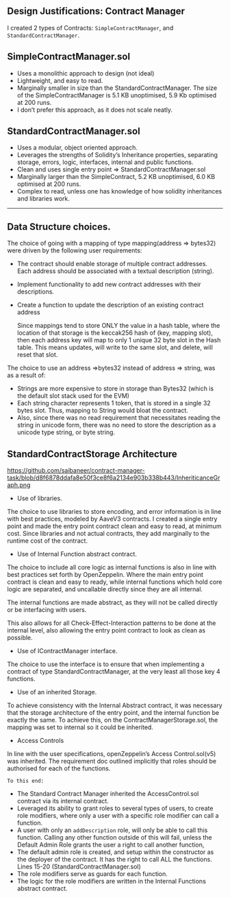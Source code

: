 <h2>Design Justifications: Contract Manager</h2>


I created 2 types of Contracts: `SimpleContractManager`, and `StandardContractManager`.

<h2>SimpleContractManager.sol</h2>




* Uses a monolithic approach to design (not ideal)
* Lightweight, and easy to read.
* Marginally smaller in size than the StandardContractManager. The size of the SimpleContractManager is 5.1 KB unoptimised, 5.9 Kb optimised at 200 runs.
* I don’t prefer this approach, as it does not scale neatly.

<h2>StandardContractManager.sol</h2>




* Uses a modular, object oriented approach.
* Leverages the strengths of Solidity’s Inheritance properties, separating storage, errors, logic, interfaces, internal and public functions.
* Clean and uses single entry point => StandardContractManager.sol
* Marginally larger than the SimpleContract, 5.2 KB unoptimised, 6.0 KB optimised at 200 runs.
* Complex to read, unless one has knowledge of how solidity inheritances and libraries work.

---


<h2>Data Structure choices.</h2>


The choice of going with a mapping of type mapping(address => bytes32) were driven by the following user requirements:



* The contract should enable storage of multiple contract addresses. Each address should be associated with a textual description (string).
* Implement functionality to add new contract addresses with their descriptions.
* Create a function to update the description of an existing contract address

    Since mappings tend to store ONLY the value in a hash table, where the location of that storage is the keccak256 hash of (key, mapping slot), then each address key will map to only 1 unique 32 byte slot in the Hash table. This means updates, will write to the same slot, and delete, will reset that slot.


The choice to use an address =>bytes32 instead of address => string, was as a result of:



* Strings are more expensive to store in storage than Bytes32 (which is the default slot stack used for the EVM)
* Each string character represents 1 token, that is stored in a single 32 bytes slot. Thus, mapping to String would bloat the contract.
* Also, since there was no read requirement that necessitates reading the string in unicode form, there was no need to store the description as a unicode type string, or byte string.

<h2>StandardContractStorage Architecture</h2>

https://github.com/saibaneer/contract-manager-task/blob/d8f6878ddafa8e50f3ce8f6a2134e903b338b443/InheriticanceGraph.png

* Use of libraries. 

The choice to use libraries to store encoding, and error information is in line with best practices, modeled by AaveV3 contracts. I created a single entry point and made the entry point contract clean and easy to read, at minimum cost. Since libraries and not actual contracts, they add marginally to the runtime cost of the contract.

* Use of Internal Function abstract contract. 

The choice to include all core logic as internal functions is also in line with best practices set forth by OpenZeppelin. Where the main entry point contract is clean and easy to ready, while internal functions which hold core logic are separated, and uncallable directly since they are all internal. 


The internal functions are made abstract, as they will not be called directly or be interfacing with users. 


This also allows for all Check-Effect-Interaction patterns to be done at the internal level, also allowing the entry point contract to look as clean as possible.

* Use of IContractManager interface. 

The choice to use the interface is to ensure that when implementing a contract of type StandardContractManager, at the very least all those key 4 functions.

* Use of an inherited Storage. 

To achieve consistency with the Internal Abstract contract, it was necessary that the storage architecture of the entry point, and the internal function be exactly the same. To achieve this, on the ContractManagerStorage.sol, the mapping was set to internal so it could be inherited.

* Access Controls

In line with the user specifications, openZeppelin’s Access Control.sol(v5) was inherited. The requirement doc outlined implicitly that roles should be authorised for each of the functions.


    To this end:

* The Standard Contract Manager inherited the AccessControl.sol contract via its internal contract.
* Leveraged its ability to grant roles to several types of users, to create role modifiers, where only a user with a specific role modifier can call a function.
* A user with only an `addDescription` role, will only be able to call this function. Calling any other function outside of this will fail, unless the Default Admin Role grants the user a right to call another function,
* The default admin role is created, and setup within the constructor as the deployer of the contract. It has the right to call ALL the functions. Lines 15-20 (StandardContractManager.sol)
* The role modifiers serve as guards for each function.
* The logic for the role modifiers are written in the Internal Functions abstract contract.